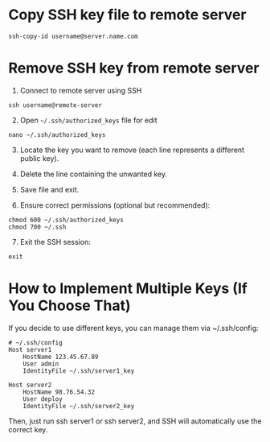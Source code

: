 # Copy SSH key file to remote server
```shell
ssh-copy-id username@server.name.com
```

# Remove SSH key from remote server
1. Connect to remote server using SSH
```shell
ssh username@remote-server
```

2. Open `~/.ssh/authorized_keys` file for edit
```shell
nano ~/.ssh/authorized_keys
```

3. Locate the key you want to remove (each line represents a different public key).

4. Delete the line containing the unwanted key.

5. Save file and exit.

6. Ensure correct permissions (optional but recommended):
```shell
chmod 600 ~/.ssh/authorized_keys
chmod 700 ~/.ssh
```

7. Exit the SSH session:
```shell
exit
```

# How to Implement Multiple Keys (If You Choose That)
If you decide to use different keys, you can manage them via ~/.ssh/config:

```
# ~/.ssh/config
Host server1
    HostName 123.45.67.89
    User admin
    IdentityFile ~/.ssh/server1_key

Host server2
    HostName 98.76.54.32
    User deploy
    IdentityFile ~/.ssh/server2_key
```
Then, just run ssh server1 or ssh server2, and SSH will automatically use the correct key.
